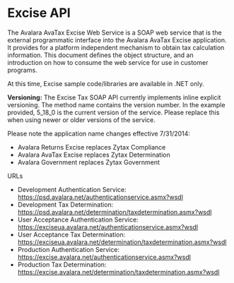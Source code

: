 # Excise API

The Avalara AvaTax Excise Web Service is a SOAP web service that is the external programmatic interface into the Avalara AvaTax Excise application.   It provides for a platform independent mechanism to obtain tax calculation information.  This document defines the object structure, and an introduction on how to consume the web service for use in customer programs.

At this time, Excise sample code/libraries are available in .NET only.

**Versioning:** The Excise Tax SOAP API currently implements inline explicit versioning. The method name contains the version number. In the example provided, 5_18_0 is the current version of the service. Please replace this when using newer or older versions of the service.

Please note the application name changes effective 7/31/2014:

 - Avalara Returns Excise replaces Zytax Compliance
 - Avalara AvaTax Excise replaces Zytax Determination
 - Avalara Government replaces Zytax Government

URLs

 - Development Authentication Service: <a href='https://psd.avalara.net/authenticationservice.asmx?wsdl' target="_blank">https://psd.avalara.net/authenticationservice.asmx?wsdl</a>
 - Development Tax Determination:  <a href='https://psd.avalara.net/determination/taxdetermination.asmx?wsdl' target="_blank">https://psd.avalara.net/determination/taxdetermination.asmx?wsdl</a>
 - User Acceptance Authentication Service: <a href='https://exciseua.avalara.net/authenticationservice.asmx?wsdl' target="_blank">https://exciseua.avalara.net/authenticationservice.asmx?wsdl</a>
 - User Acceptance Tax Determination: <a href='https://exciseua.avalara.net/determination/taxdetermination.asmx?wsdl' target="_blank">https://exciseua.avalara.net/determination/taxdetermination.asmx?wsdl</a>
 - Production Authentication Service: <a href='ttps://excise.avalara.net/authenticationservice.asmx?wsdl' target="_blank">https://excise.avalara.net/authenticationservice.asmx?wsdl</a>
 - Production Tax Determination: <a href='https://excise.avalara.net/determination/taxdetermination.asmx?wsdl' target="_blank">https://excise.avalara.net/determination/taxdetermination.asmx?wsdl</a>